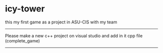 # icy-tower
this my first game as a project in ASU-CIS with my team
*********************************************
Please make a new c++ project on visual studio and add in it cpp file (complete_game)
*********************************************
